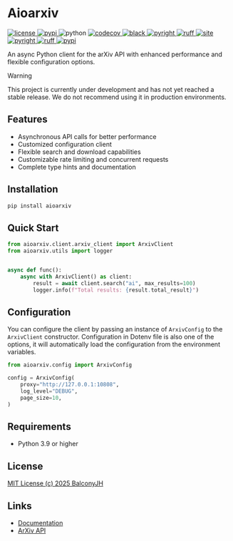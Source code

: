 # Aioarxiv

<a href="https://raw.githubusercontent.com/BalconyJH/aioarxiv/main/LICENSE">
    <img src="https://img.shields.io/github/license/BalconyJH/aioarxiv" alt="license">
</a>
<a href="https://pypi.org/project/aioarxiv/">
    <img src="https://img.shields.io/pypi/v/aioarxiv?logo=python&logoColor=edb641" alt="pypi">
</a>
<img src="https://img.shields.io/badge/python-3.9+-blue?logo=python&logoColor=edb641" alt="python">
<a href="https://codecov.io/gh/BalconyJH/aioarxiv">
    <img src="https://img.shields.io/codecov/c/github/BalconyJH/aioarxiv" alt="codecov">
</a>
<a href="https://github.com/psf/black">
    <img src="https://img.shields.io/badge/code%20style-black-000000.svg?logo=python&logoColor=edb641" alt="black">
  </a>
<a href="https://github.com/Microsoft/pyright">
    <img src="https://img.shields.io/badge/types-pyright-797952.svg?logo=python&logoColor=edb641" alt="pyright">
</a>
<a href="https://github.com/astral-sh/ruff">
    <img src="https://img.shields.io/endpoint?url=https://raw.githubusercontent.com/charliermarsh/ruff/main/assets/badge/v2.json" alt="ruff">
</a>
<a href="https://github.com/BalconyJH/aioarxiv/actions/workflows/build-docs.yml">
    <img src="https://github.com/BalconyJH/aioarxiv/actions/workflows/build-docs.yml/badge.svg?branch=main&event=push" alt="site"/>
</a>
<a href="https://github.com/BalconyJH/aioarxiv/actions/workflows/pyright.yml">
    <img src="https://github.com/BalconyJH/aioarxiv/actions/workflows/pyright.yml/badge.svg?branch=main&event=push" alt="pyright">
</a>
<a href="https://github.com/BalconyJH/aioarxiv/actions/workflows/ruff.yml">
    <img src="https://github.com/BalconyJH/aioarxiv/actions/workflows/ruff.yml/badge.svg?branch=main&event=push" alt="ruff">
</a>
<a href="https://pypi.org/project/aioarxiv/">
    <img src="https://img.shields.io/pypi/dm/aioarxiv" alt="pypi">
</a>

An async Python client for the arXiv API with enhanced performance and flexible configuration options.

> [!WARNING]
> This project is currently under development and has not yet reached a stable release. We do not recommend using it in
> production environments.

## Features

- Asynchronous API calls for better performance
- Customized configuration client
- Flexible search and download capabilities
- Customizable rate limiting and concurrent requests
- Complete type hints and documentation

## Installation

```bash
pip install aioarxiv
```

## Quick Start

```python
from aioarxiv.client.arxiv_client import ArxivClient
from aioarxiv.utils import logger


async def func():
    async with ArxivClient() as client:
        result = await client.search("ai", max_results=100)
        logger.info(f"Total results: {result.total_result}")
```

## Configuration

You can configure the client by passing an instance of `ArxivConfig` to the `ArxivClient` constructor.
Configuration in Dotenv file is also one of the options, it will automatically load the configuration from the
environment variables.

```python
from aioarxiv.config import ArxivConfig

config = ArxivConfig(
    proxy="http://127.0.0.1:10808",
    log_level="DEBUG",
    page_size=10,
)
```

## Requirements

* Python 3.9 or higher

## License

[MIT License (c) 2025 BalconyJH ](LICENSE)

## Links

* [Documentation](https://balconyjh.github.io/aioarxiv/starter.html)
* [ArXiv API](https://info.arxiv.org/help/api/index.html)